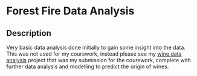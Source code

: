 # Forest Fire Data Analysis 
## Description

Very basic data analysis done initially to gain some insight into the data. This was not used for my courswork, instead please see my [wine data analysis]() project that was my submission for the courework, 
complete with further data analysis and modelling to predict the origin of wines. 
